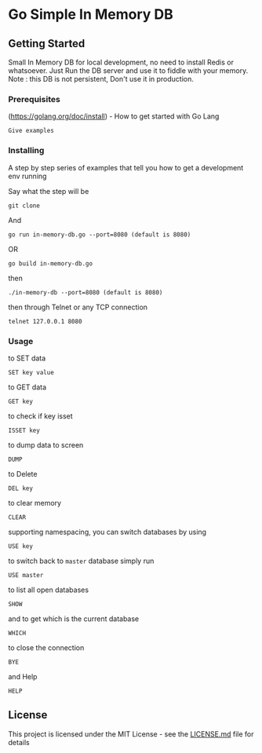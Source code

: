 # Go Simple In Memory DB

## Getting Started

Small In Memory DB for local development, no need to install Redis or whatsoever.
Just Run the DB server and use it to fiddle with your memory.
Note : this DB is not persistent, Don't use it in production.

### Prerequisites

(https://golang.org/doc/install) - How to get started with Go Lang

```
Give examples
```

### Installing

A step by step series of examples that tell you how to get a development env running

Say what the step will be

```
git clone 
```

And 

```
go run in-memory-db.go --port=8080 (default is 8080)
```
OR
```
go build in-memory-db.go
```
then 
```
./in-memory-db --port=8080 (default is 8080)
```


then through Telnet or any TCP connection
```
telnet 127.0.0.1 8080
```


### Usage
to SET data 
```
SET key value
```

to GET data
```
GET key
```

to check if key isset
```
ISSET key
```

to dump data to screen
```
DUMP
```

to Delete
```
DEL key
```

to clear memory
```
CLEAR
```

supporting namespacing, you can switch databases by using
```
USE key
```
to switch back to `master` database simply run
```
USE master
```

to list all open databases
```
SHOW 
```

and to get which is the current database
```
WHICH
``` 

to close the connection
```
BYE
```
and Help
```
HELP
```

## License

This project is licensed under the MIT License - see the [LICENSE.md](LICENSE.md) file for details
